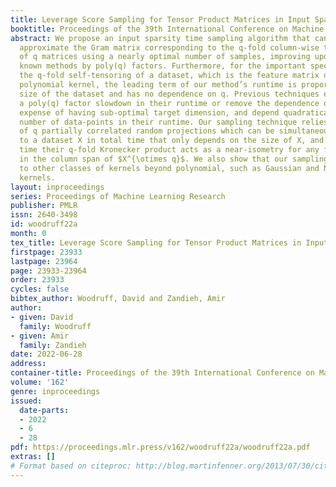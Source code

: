 ```yaml
---
title: Leverage Score Sampling for Tensor Product Matrices in Input Sparsity Time
booktitle: Proceedings of the 39th International Conference on Machine Learning
abstract: We propose an input sparsity time sampling algorithm that can spectrally
  approximate the Gram matrix corresponding to the q-fold column-wise tensor product
  of q matrices using a nearly optimal number of samples, improving upon all previously
  known methods by poly(q) factors. Furthermore, for the important special case of
  the q-fold self-tensoring of a dataset, which is the feature matrix of the degree-q
  polynomial kernel, the leading term of our method’s runtime is proportional to the
  size of the dataset and has no dependence on q. Previous techniques either incur
  a poly(q) factor slowdown in their runtime or remove the dependence on q at the
  expense of having sub-optimal target dimension, and depend quadratically on the
  number of data-points in their runtime. Our sampling technique relies on a collection
  of q partially correlated random projections which can be simultaneously applied
  to a dataset X in total time that only depends on the size of X, and at the same
  time their q-fold Kronecker product acts as a near-isometry for any fixed vector
  in the column span of $X^{\otimes q}$. We also show that our sampling methods generalize
  to other classes of kernels beyond polynomial, such as Gaussian and Neural Tangent
  kernels.
layout: inproceedings
series: Proceedings of Machine Learning Research
publisher: PMLR
issn: 2640-3498
id: woodruff22a
month: 0
tex_title: Leverage Score Sampling for Tensor Product Matrices in Input Sparsity Time
firstpage: 23933
lastpage: 23964
page: 23933-23964
order: 23933
cycles: false
bibtex_author: Woodruff, David and Zandieh, Amir
author:
- given: David
  family: Woodruff
- given: Amir
  family: Zandieh
date: 2022-06-28
address:
container-title: Proceedings of the 39th International Conference on Machine Learning
volume: '162'
genre: inproceedings
issued:
  date-parts:
  - 2022
  - 6
  - 28
pdf: https://proceedings.mlr.press/v162/woodruff22a/woodruff22a.pdf
extras: []
# Format based on citeproc: http://blog.martinfenner.org/2013/07/30/citeproc-yaml-for-bibliographies/
---
```

